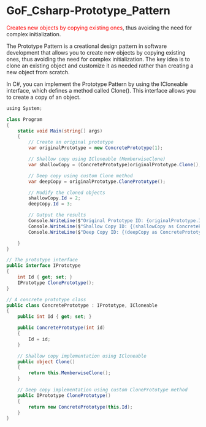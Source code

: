 # GoF_Csharp-Prototype_Pattern

<span style="color:red;">Creates new objects by copying existing ones</span>, thus avoiding the need for complex initialization.

The Prototype Pattern is a creational design pattern in software development that allows you to create new objects by copying existing ones, thus avoiding the need for complex initialization. The key idea is to clone an existing object and customize it as needed rather than creating a new object from scratch.

In C#, you can implement the Prototype Pattern by using the ICloneable interface, which defines a method called Clone(). This interface allows you to create a copy of an object.

```csharp
﻿using System;

class Program
{
    static void Main(string[] args)
    {
        // Create an original prototype
        var originalPrototype = new ConcretePrototype(1);

        // Shallow copy using ICloneable (MemberwiseClone)
        var shallowCopy = (ConcretePrototype)originalPrototype.Clone();

        // Deep copy using custom Clone method
        var deepCopy = originalPrototype.ClonePrototype();

        // Modify the cloned objects
        shallowCopy.Id = 2;
        deepCopy.Id = 3;

        // Output the results
        Console.WriteLine($"Original Prototype ID: {originalPrototype.Id}");
        Console.WriteLine($"Shallow Copy ID: {(shallowCopy as ConcretePrototype).Id}");
        Console.WriteLine($"Deep Copy ID: {(deepCopy as ConcretePrototype).Id}");

    }
}

// The prototype interface
public interface IPrototype
{
    int Id { get; set; }
    IPrototype ClonePrototype();
}

// A concrete prototype class
public class ConcretePrototype : IPrototype, ICloneable
{
    public int Id { get; set; }

    public ConcretePrototype(int id)
    {
        Id = id;
    }

    // Shallow copy implementation using ICloneable
    public object Clone()
    {
        return this.MemberwiseClone();
    }

    // Deep copy implementation using custom ClonePrototype method
    public IPrototype ClonePrototype()
    {
        return new ConcretePrototype(this.Id);
    }
}
```























